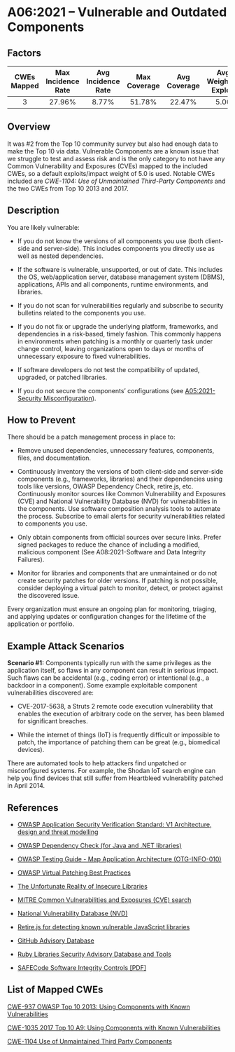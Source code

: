 # A06:2021 – Vulnerable and Outdated Components    
## Factors

| CWEs Mapped | Max Incidence Rate | Avg Incidence Rate | Max Coverage | Avg Coverage | Avg Weighted Exploit | Avg Weighted Impact | Total Occurrences | Total CVEs |
|:-------------:|:--------------------:|:--------------------:|:--------------:|:--------------:|:----------------------:|:---------------------:|:-------------------:|:------------:|
| 3           | 27.96%             | 8.77%              | 51.78%       | 22.47%       | 5.00                 | 5.00                | 30,457            | 0          |

## Overview

It was #2 from the Top 10 community survey but also had enough data to make the
Top 10 via data. Vulnerable Components are a known issue that we
struggle to test and assess risk and is the only category to not have
any Common Vulnerability and Exposures (CVEs) mapped to the included CWEs, so a default exploits/impact
weight of 5.0 is used. Notable CWEs included are *CWE-1104: Use of
Unmaintained Third-Party Components* and the two CWEs from Top 10 2013
and 2017.

## Description 

You are likely vulnerable:

-   If you do not know the versions of all components you use (both
    client-side and server-side). This includes components you directly
    use as well as nested dependencies.

-   If the software is vulnerable, unsupported, or out of date. This
    includes the OS, web/application server, database management system
    (DBMS), applications, APIs and all components, runtime environments,
    and libraries.

-   If you do not scan for vulnerabilities regularly and subscribe to
    security bulletins related to the components you use.

-   If you do not fix or upgrade the underlying platform, frameworks,
    and dependencies in a risk-based, timely fashion. This commonly
    happens in environments when patching is a monthly or quarterly task
    under change control, leaving organizations open to days or months
    of unnecessary exposure to fixed vulnerabilities.

-   If software developers do not test the compatibility of updated,
    upgraded, or patched libraries.

-   If you do not secure the components’ configurations (see
    [A05:2021-Security Misconfiguration](A05_2021-Security_Misconfiguration.md)).

## How to Prevent

There should be a patch management process in place to:

-   Remove unused dependencies, unnecessary features, components, files,
    and documentation.

-   Continuously inventory the versions of both client-side and
    server-side components (e.g., frameworks, libraries) and their
    dependencies using tools like versions, OWASP Dependency Check,
    retire.js, etc. Continuously monitor sources like Common Vulnerability and 
    Exposures (CVE) and National Vulnerability Database (NVD) for
    vulnerabilities in the components. Use software composition analysis
    tools to automate the process. Subscribe to email alerts for
    security vulnerabilities related to components you use.

-   Only obtain components from official sources over secure links.
    Prefer signed packages to reduce the chance of including a modified,
    malicious component (See A08:2021-Software and Data Integrity
    Failures).

-   Monitor for libraries and components that are unmaintained or do not
    create security patches for older versions. If patching is not
    possible, consider deploying a virtual patch to monitor, detect, or
    protect against the discovered issue.

Every organization must ensure an ongoing plan for monitoring, triaging,
and applying updates or configuration changes for the lifetime of the
application or portfolio.

## Example Attack Scenarios

**Scenario #1:** Components typically run with the same privileges as
the application itself, so flaws in any component can result in serious
impact. Such flaws can be accidental (e.g., coding error) or intentional
(e.g., a backdoor in a component). Some example exploitable component
vulnerabilities discovered are:

-   CVE-2017-5638, a Struts 2 remote code execution vulnerability that
    enables the execution of arbitrary code on the server, has been
    blamed for significant breaches.

-   While the internet of things (IoT) is frequently difficult or
    impossible to patch, the importance of patching them can be great
    (e.g., biomedical devices).

There are automated tools to help attackers find unpatched or
misconfigured systems. For example, the Shodan IoT search engine can
help you find devices that still suffer from Heartbleed vulnerability
patched in April 2014.

## References
- [OWASP Application Security Verification Standard: V1 Architecture, design and threat modelling](/www-project-application-security-verification-standard)

- [OWASP Dependency Check (for Java and .NET libraries)](/www-project-dependency-check)

- [OWASP Testing Guide - Map Application Architecture (OTG-INFO-010)](/www-project-web-security-testing-guide/latest/4-Web_Application_Security_Testing/01-Information_Gathering/10-Map_Application_Architecture)

- [OWASP Virtual Patching Best Practices](/www-community/Virtual_Patching_Best_Practices)

- [The Unfortunate Reality of Insecure Libraries](https://cdn2.hubspot.net/hub/203759/file-1100864196-pdf/docs/Contrast_-_Insecure_Libraries_2014.pdf)

- [MITRE Common Vulnerabilities and Exposures (CVE) search](https://www.cvedetails.com/version-search.php)

- [National Vulnerability Database (NVD)](https://nvd.nist.gov/)

- [Retire.js for detecting known vulnerable JavaScript libraries](https://github.com/retirejs/retire.js/)

- [GitHub Advisory Database](https://github.com/advisories)

- [Ruby Libraries Security Advisory Database and Tools](https://rubysec.com/)

- [SAFECode Software Integrity Controls \[PDF\]](https://safecode.org/publication/SAFECode_Software_Integrity_Controls0610.pdf)


## List of Mapped CWEs

[CWE-937 OWASP Top 10 2013: Using Components with Known Vulnerabilities](https://cwe.mitre.org/data/definitions/937.html)

[CWE-1035 2017 Top 10 A9: Using Components with Known Vulnerabilities](https://cwe.mitre.org/data/definitions/1035.html)

[CWE-1104 Use of Unmaintained Third Party Components](https://cwe.mitre.org/data/definitions/1104.html)

